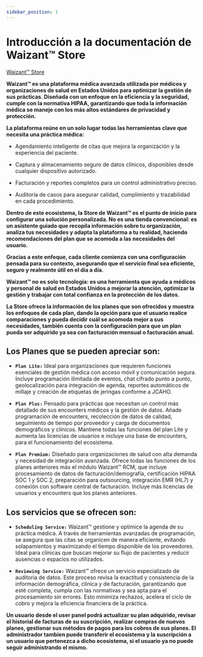 ```yaml
---
sidebar_position: 1
---
```


# Introducción a la documentación de Waizant™ Store

[Waizant™ Store](https://www.waizant.com)

**Waizant™ es una plataforma médica avanzada utilizada por médicos y organizaciones de salud en Estados Unidos para optimizar la gestión de sus prácticas. Diseñada con un enfoque en la eficiencia y la seguridad, cumple con la normativa HIPAA, garantizando que toda la información médica se maneje con los más altos estándares de privacidad y protección.**

**La plataforma reúne en un solo lugar todas las herramientas clave que necesita una práctica médica:**

- Agendamiento inteligente de citas que mejora la organización y la experiencia del paciente.

- Captura y almacenamiento seguro de datos clínicos, disponibles desde cualquier dispositivo autorizado.

- Facturación y reportes completos para un control administrativo preciso.

- Auditoría de casos para asegurar calidad, cumplimiento y trazabilidad en cada procedimiento.

**Dentro de este ecosistema, la Store de Waizant™ es el punto de inicio para configurar una solución personalizada. No es una tienda convencional: es un asistente guiado que recopila información sobre tu organización, analiza tus necesidades y adapta la plataforma a tu realidad, haciendo recomendaciones del plan que se acomoda a las necesidades del usuario.**

**Gracias a este enfoque, cada cliente comienza con una configuración pensada para su contexto, asegurando que el servicio final sea eficiente, seguro y realmente útil en el día a día.**

**Waizant™ no es solo tecnología: es una herramienta que ayuda a médicos y personal de salud en Estados Unidos a mejorar la atención, optimizar la gestión y trabajar con total confianza en la protección de los datos.**

**La Store ofrece la información de los planes que son ofrecidos y muestra los enfoques de cada plan, dando la opción para que el usuario realice comparaciones y pueda decidir cuál se acomoda mejor a sus necesidades, también cuenta con la configuración para que un plan pueda ser adquirido ya sea con facturación mensual o facturación anual.**

## **Los Planes que se pueden apreciar son:**

- **`Plan Lite:`** Ideal para organizaciones que requieren funciones esenciales de gestión médica con acceso móvil y comunicación segura. Incluye programación ilimitada de eventos, chat cifrado punto a punto, geolocalización para integración de agenda, reportes automáticos de millaje y creación de etiquetas de jeringas conforme a JCAHO.

- **`Plan Plus:`** Pensado para prácticas que necesitan un control más detallado de sus encounters médicos y la gestión de datos. Añade programación de encounters, recolección de datos de calidad, seguimiento de tiempo por proveedor y carga de documentos demográficos y clínicos. Mantiene todas las funciones del plan Lite y aumenta las licencias de usuarios e incluye una base de encounters, para el funcionamiento del ecosistema.

- **`Plan Premium:`** Diseñado para organizaciones de salud con alta demanda y necesidad de integración avanzada. Ofrece todas las funciones de los planes anteriores más el módulo Waizant™ RCM, que incluye procesamiento de datos de facturación/demografía, certificación HIPAA SOC 1 y SOC 2, preparación para outsourcing, integración EMR (HL7) y conexión con software central de facturación. Incluye más licencias de usuarios y encounters que los planes anteriores.

## **Los servicios que se ofrecen son:**

- **`Scheduling Service:`** Waizant™ gestione y optimice la agenda de su práctica médica. A través de herramientas avanzadas de programación, se asegura que las citas se organicen de manera eficiente, evitando solapamientos y maximizando el tiempo disponible de los proveedores. Ideal para clínicas que buscan mejorar su flujo de pacientes y reducir ausencias o espacios no utilizados.

- **`Reviewing Service:`** Waizant™ ofrece un servicio especializado de auditoría de datos. Este proceso revisa la exactitud y consistencia de la información demográfica, clínica y de facturación, garantizando que esté completa, cumpla con las normativas y sea apta para el procesamiento sin errores. Esto minimiza rechazos, acelera el ciclo de cobro y mejora la eficiencia financiera de la práctica.

**Un usuario desde el user panel podrá actualizar su plan adquirido, revisar el historial de facturas de su suscripción, realizar compras de nuevos planes, gestionar sus métodos de pagos para los cobros de sus planes. El administrador tambien puede transferir el ecosistema y la suscripción a un usuario que pertenezca a dicho ecosistema, si el usuario ya no puede seguir administrando el mismo.**

